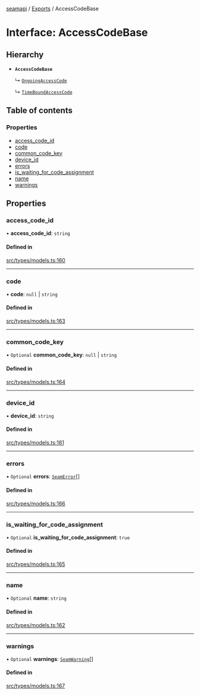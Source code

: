 [seamapi](../README.md) / [Exports](../modules.md) / AccessCodeBase

# Interface: AccessCodeBase

## Hierarchy

- **`AccessCodeBase`**

  ↳ [`OngoingAccessCode`](OngoingAccessCode.md)

  ↳ [`TimeBoundAccessCode`](TimeBoundAccessCode.md)

## Table of contents

### Properties

- [access\_code\_id](AccessCodeBase.md#access_code_id)
- [code](AccessCodeBase.md#code)
- [common\_code\_key](AccessCodeBase.md#common_code_key)
- [device\_id](AccessCodeBase.md#device_id)
- [errors](AccessCodeBase.md#errors)
- [is\_waiting\_for\_code\_assignment](AccessCodeBase.md#is_waiting_for_code_assignment)
- [name](AccessCodeBase.md#name)
- [warnings](AccessCodeBase.md#warnings)

## Properties

### access\_code\_id

• **access\_code\_id**: `string`

#### Defined in

[src/types/models.ts:160](https://github.com/seamapi/javascript/blob/main/src/types/models.ts#L160)

___

### code

• **code**: ``null`` \| `string`

#### Defined in

[src/types/models.ts:163](https://github.com/seamapi/javascript/blob/main/src/types/models.ts#L163)

___

### common\_code\_key

• `Optional` **common\_code\_key**: ``null`` \| `string`

#### Defined in

[src/types/models.ts:164](https://github.com/seamapi/javascript/blob/main/src/types/models.ts#L164)

___

### device\_id

• **device\_id**: `string`

#### Defined in

[src/types/models.ts:161](https://github.com/seamapi/javascript/blob/main/src/types/models.ts#L161)

___

### errors

• `Optional` **errors**: [`SeamError`](SeamError.md)[]

#### Defined in

[src/types/models.ts:166](https://github.com/seamapi/javascript/blob/main/src/types/models.ts#L166)

___

### is\_waiting\_for\_code\_assignment

• `Optional` **is\_waiting\_for\_code\_assignment**: ``true``

#### Defined in

[src/types/models.ts:165](https://github.com/seamapi/javascript/blob/main/src/types/models.ts#L165)

___

### name

• `Optional` **name**: `string`

#### Defined in

[src/types/models.ts:162](https://github.com/seamapi/javascript/blob/main/src/types/models.ts#L162)

___

### warnings

• `Optional` **warnings**: [`SeamWarning`](SeamWarning.md)[]

#### Defined in

[src/types/models.ts:167](https://github.com/seamapi/javascript/blob/main/src/types/models.ts#L167)
